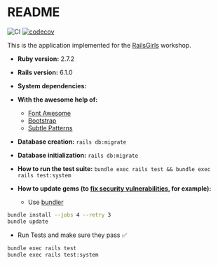 # README

![CI](https://github.com/eliflores/railsgirls/workflows/CI/badge.svg)
[![codecov](https://codecov.io/gh/eliflores/railsgirls/branch/master/graph/badge.svg?token=IWTQSnKXNp)](https://codecov.io/gh/eliflores/railsgirls)

This is the application implemented for the [RailsGirls](http://guides.railsgirls.com/app) workshop.

* **Ruby version:** 2.7.2
* **Rails version:** 6.1.0

* **System dependencies:**

* **With the awesome help of:**
    * [Font Awesome](http://fontawesome.io/)
    * [Bootstrap](http://getbootstrap.com/)
    * [Subtle Patterns](www.toptal.com/designers/subtlepatterns/)

* **Database creation:** ```rails db:migrate```

* **Database initialization:** ```rails db:migrate```

* **How to run the test suite:** ```bundle exec rails test && bundle exec rails test:system```

* **How to update gems (to [fix security vulnerabilities](https://github.com/eliflores/railsgirls/security), for 
  example):**
  * Use [bundler](https://bundler.io/guides/using_bundler_in_applications.html)

```bash
bundle install --jobs 4 --retry 3 
bundle update
```

  * Run Tests and make sure they pass ✅
```bash
bundle exec rails test
bundle exec rails test:system
```

